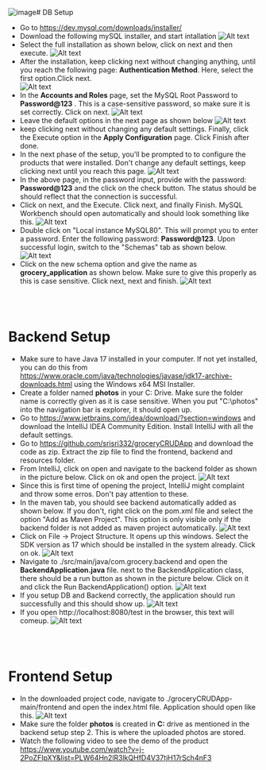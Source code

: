 ![image](https://github.com/srisri332/groceryCRUDApp/assets/58304531/de7261ae-3cef-47a0-a4f0-8eb4b5a1fbe8)# DB Setup

 - Go to https://dev.mysql.com/downloads/installer/ 
 - Download the following mySQL installer, and start intallation 
 ![Alt text](./resources/images/app-setup/image.png)
 - Select the full installation as shown below, click on next and then execute. 
 ![Alt text](./resources/images/app-setup/db2.jpg)
 - After the installation, keep clicking next without changing anything, until you reach the following page: **Authentication Method**. Here, select the first option.Click next.  
 ![Alt text](./resources/images/app-setup/db3.jpg)
 - In the **Accounts and Roles** page, set the MySQL Root Password to **Password@123** . This is a case-sensitive password, so make sure it is set correctly. Click on next. 
 ![Alt text](./resources/images/app-setup/db4.jpg)
 - Leave the default options in the next page as shown below
 ![Alt text](./resources/images/app-setup/db5.jpg)
 - keep clicking next without changing any default settings. Finally, click the Execute option in the **Apply Configuration** page. Click Finish after done. 
 - In the next phase of the setup, you'll be prompted to to configure the products that were installed. Don't change any default settings, keep clicking next until you reach this page. 
 ![Alt text](./resources/images/app-setup/db6.jpg)
 - In the above page, in the password input, provide with the password: **Password@123** and the click on the check button. The status should be should reflect that the connection is successful. 
 - Click on next, and the Execute. Click next, and finally Finish. MySQL Workbench should open automatically and should look something like this. 
 ![Alt text](./resources/images/app-setup/db7.jpg)
 - Double click on "Local instance MySQL80". This will prompt you to enter a password. Enter the following password: **Password@123**. Upon successful login, switch to the "Schemas" tab as shown below. 
 ![Alt text](./resources/images/app-setup/db8.jpg)
 - Click on the new schema option and give the name as **grocery_application** as shown below. Make sure to give this properly as this is case sensitive. Click next, next and finish. 
 ![Alt text](./resources/images/app-setup/db9.jpg)

<br />
<br />

 # Backend Setup
 - Make sure to have Java 17 installed in your computer. If not yet installed, you can do this from https://www.oracle.com/java/technologies/javase/jdk17-archive-downloads.html using the Windows x64 MSI Installer. 
 - Create a folder named **photos** in your C: Drive. Make sure the folder name is correctly given as it is case sensitive. When you put "C:\photos" into the navigation bar is explorer, it should open up. 
 - Go to https://www.jetbrains.com/idea/download/?section=windows and download the IntelliJ IDEA Community Edition. Install IntelliJ with all the default settings. 
 - Go to https://github.com/srisri332/groceryCRUDApp and download the code as zip. Extract the zip file to find the frontend, backend and resources folder. 
 - From IntelliJ, click on open and navigate to the backend folder as shown in the picture below. Click on ok and open the project. 
  ![Alt text](./resources/images/app-setup/be1.jpg)
 - Since this is first time of opening the project, IntelliJ might complaint and throw some erros. Don't pay attention to these. 
 - In the maven tab, you should see backend automatically added as shown below. If you don't, right click on the pom.xml file and select the option "Add as Maven Project". This option is only visible only if the backend folder is not added as maven project automatically. ![Alt text](./resources/images/app-setup/be2.jpg)
 - Click on File -> Project Structure. It opens up this windows. Select the SDK version as 17 which should be installed in the system already. Click on ok. ![Alt text](./resources/images/app-setup/be3-1.jpg)
 - Navigate to ./src/main/java/com.grocery.backend and open the **BackendApplication.java** file. next to the BackendApplication class, there should be a run button as shown in the picture below. Click on it and click the Run BackendApplication() option. 
 ![Alt text](./resources/images/app-setup/be4.jpg)
 - If you setup DB and Backend correctly, the application should run successfully and this should show up.
 ![Alt text](./resources/images/app-setup/be5.jpg)
 - If you open http://localhost:8080/test in the browser, this text will comeup. 
 ![Alt text](./resources/images/app-setup/be6.jpg)
 
<br />
<br />

 # Frontend Setup

- In the downloaded project code, navigate to ./groceryCRUDApp-main/frontend and open the index.html file. Application should open like this. 
![Alt text](./resources/images/app-setup/fe1.jpg)
- Make sure the folder **photos** is created in **C:** drive as mentioned in the backend setup step 2. This is where the uploaded photos are stored. 
- Watch the following video to see the demo of the product https://www.youtube.com/watch?v=j-2PoZFIpXY&list=PLW64Hn2lR3lkQHfD4V37tjH17rSch4nF3 
